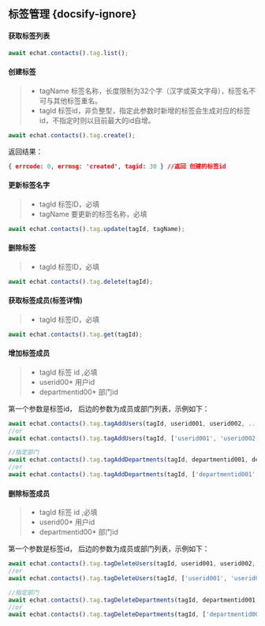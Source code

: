 ## 标签管理 {docsify-ignore}

#### 获取标签列表

```js
await echat.contacts().tag.list();
```

#### 创建标签

> - tagName 标签名称，长度限制为32个字（汉字或英文字母），标签名不可与其他标签重名。
> - tagId 标签id，非负整型，指定此参数时新增的标签会生成对应的标签id，不指定时则以目前最大的id自增。

```js
await echat.contacts().tag.create();
```
返回结果：
```json
{ errcode: 0, errmsg: 'created', tagid: 30 } //返回 创建的标签id
```

#### 更新标签名字

> - tagId  标签ID，必填
> - tagName 要更新的标签名称，必填

```js
await echat.contacts().tag.update(tagId, tagName);
```
#### 删除标签

> - tagId  标签ID，必填

```js
await echat.contacts().tag.delete(tagId);
```

#### 获取标签成员(标签详情)
> - tagId  标签ID，必填

```js
await echat.contacts().tag.get(tagId);
```
#### 增加标签成员
> - tagId 标签 id ,必填
> - userid00* 用户id
> - departmentid00* 部门id

第一个参数是标签id， 后边的参数为成员或部门列表，示例如下：
```js
await echat.contacts().tag.tagAddUsers(tagId, userid001, userid002, ...);
//or
await echat.contacts().tag.tagAddUsers(tagId, ['userid001', 'userid002', ...]);

//指定部门
await echat.contacts().tag.tagAddDepartments(tagId, departmentid001, departmentid002, ...);
//or
await echat.contacts().tag.tagAddDepartments(tagId, ['departmentid001', 'departmentid002', ...]);
```

#### 删除标签成员

> - tagId 标签 id ,必填
> - userid00* 用户id
> - departmentid00* 部门id

第一个参数是标签id， 后边的参数为成员或部门列表，示例如下：
```js
await echat.contacts().tag.tagDeleteUsers(tagId, userid001, userid002, ...);
//or
await echat.contacts().tag.tagDeleteUsers(tagId, ['userid001', 'userid002', ...]);

//指定部门
await echat.contacts().tag.tagDeleteDepartments(tagId, departmentid001, departmentid002, ...);
//or
await echat.contacts().tag.tagDeleteDepartments(tagId, ['departmentid001', 'departmentid002', ...]);
```




